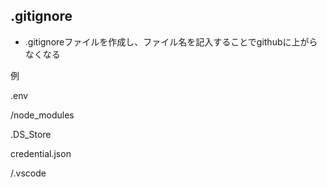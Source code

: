 ## .gitignore 

- .gitignoreファイルを作成し、ファイル名を記入することでgithubに上がらなくなる

例

.env

/node_modules

.DS_Store

credential.json

/.vscode